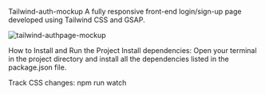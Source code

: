 Tailwind-auth-mockup
A fully responsive front-end login/sign-up page developed using Tailwind CSS and GSAP.

![tailwind-authpage-mockup](https://github.com/user-attachments/assets/fd688e8f-677f-488a-bac0-54e671609277)

How to Install and Run the Project
Install dependencies: Open your terminal in the project directory and install all the dependencies listed in the package.json file.

Track CSS changes: npm run watch
